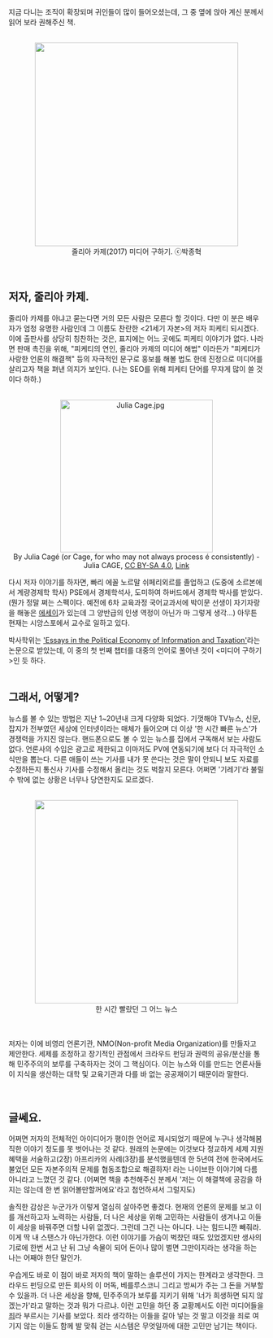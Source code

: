 <!--
.. title: 줄리아 카제(2017). <미디어 구하기>, 글항아리.
.. slug: sauve-media
.. date: 2017-12-19 08:00:00 UTC+09:00
.. tags: 미디어구하기, 줄리아카제, 피케티, 피케티의_연인
.. category: Books
.. link: 
.. description: 
.. type: text
-->

지금 다니는 조직이 확장되며 귀인들이 많이 들어오셨는데, 그 중 옆에 앉아 계신 분께서 읽어 보라 권해주신 책.

<br/>
<center>
<img src='https://user-images.githubusercontent.com/8993099/33819411-a4b03746-de8d-11e7-8f2f-89896eeecec1.png' width="400px" /><br/>
줄리아 카제(2017) 미디어 구하기. ⓒ박종혁
</center>
<br/>
<br/>

## 저자, 줄리아 카제.

줄리아 카제를 아냐고 묻는다면 거의 모든 사람은 모른다 할 것이다. 다만 이 분은 배우자가 엄청 유명한 사람인데 그 이름도 찬란한 <21세기 자본>의 저자 피케티 되시겠다. 이에 출판사를 상당히 칭찬하는 것은, 표지에는 어느 곳에도 피케티 이야기가 없다. 나라면 판매 촉진을 위해, "피케티의 연인, 줄리아 카제의 미디어 해법" 이라든가 "피케티가 사랑한 언론의 해결책" 등의 자극적인 문구로 홍보를 해볼 법도 한데 진정으로 미디어를 살리고자 책을 펴낸 의지가 보인다. (나는 SEO를 위해 피케티 단어를 무쟈게 많이 쓸 것이다 하하.)

<br/>
<center>
<a href="https://commons.wikimedia.org/wiki/File:Julia_Cage.jpg#/media/File:Julia_Cage.jpg"><img src="https://upload.wikimedia.org/wikipedia/commons/thumb/5/5c/Julia_Cage.jpg/1200px-Julia_Cage.jpg" alt="Julia Cage.jpg" width="300px"></a>
<br/>By Julia Cagé (or Cage, for who may not always process é consistently) - Julia CAGE, <a href="https://creativecommons.org/licenses/by-sa/4.0" title="Creative Commons Attribution-Share Alike 4.0">CC BY-SA 4.0</a>, <a href="https://commons.wikimedia.org/w/index.php?curid=56238007">Link</a>
</center>

다시 저자 이야기를 하자면, 빠리 에꼴 노르말 쉬페리외르를 졸업하고 (도중에 소르본에서 계량경제학 학사) PSE에서 경제학석사, 도미하여 하버드에서 경제학 박사를 받았다. (뭔가 정말 쩌는 스펙이다. 예전에 6차 교육과정 국어교과서에 박이문 선생이 자기자랑을 해놓은 [에세이](http://www.seelotus.com/gojeon/hyeon-dae/su-pil/na-ui-kil.htm)가 있는데 그 양반급의 인생 역정이 아닌가 마 그렇게 생각...) 아무튼 현재는 시앙스포에서 교수로 일하고 있다.

박사학위는 ['Essays in the Political Economy of Information and Taxation'](http://www.theses.fr/2013EHES0112)라는 논문으로 받았는데, 이 중의 첫 번째 챕터를 대중의 언어로 풀어낸 것이 <미디어 구하기>인 듯 하다.
<br/>
<br/>
## 그래서, 어떻게?

뉴스를 볼 수 있는 방법은 지난 1~20년내 크게 다양화 되었다. 기껏해야 TV뉴스, 신문, 잡지가 전부였던 세상에 인터넷이라는 매체가 들어오며 더 이상 '한 시간 빠른 뉴스'가 경쟁력을 가지진 않는다. 핸드폰으로도 볼 수 있는 뉴스를 집에서 구독해서 보는 사람도 없다. 언론사의 수입은 광고로 제한되고 이마저도 PV에 연동되기에 보다 더 자극적인 소식만을 뽑는다. 다른 애들이 쓰는 기사를 내가 못 쓴다는 것은 말이 안되니 보도 자료를 수정하든지 통신사 기사를 수정해서 올리는 것도 벅찰지 모른다. 어쩌면 '기레기'라 불릴 수 밖에 없는 상황은 너무나 당연한지도 모르겠다.
<br/>
<br/>
<center>
<img src='http://img2.sbs.co.kr/img/sbs_cms/PG/2014/08/29/PG99682842_w1280_h720.jpg' width="400px" /><br/>
한 시간 빨랐던 그 어느 뉴스
</center>
<br/>
<br/>

저자는 이에 비영리 언론기관, NMO(Non-profit Media Organization)를 만들자고 제안한다. 세제를 조정하고 장기적인 관점에서 크라우드 펀딩과 권력의 공유/분산을 통해 민주주의의 보루를 구축하자는 것이 그 핵심이다. 이는 뉴스와 이를 만드는 언론사들이 지식을 생산하는 대학 및 교육기관과 다를 바 없는 공공재이기 때문이라 말한다.

<br/>

## 글쎄요.

어쩌면 저자의 전체적인 아이디어가 평이한 언어로 제시되었기 때문에 누구나 생각해봄직한 이야기 정도를 못 벗어나는 것 같다. 원래의 논문에는 이것보다 정교하게 세제 지원 혜택을 서술하고(2장) 아프리카의 사례(3장)를 분석했을텐데 한 5년여 전에 한국에서도 불었던 모든 자본주의적 문제를 협동조합으로 해결하자! 라는 나이브한 이야기에 다름 아니라고 느꼈던 것 같다. (어쩌면 책을 추천해주신 분께서 '저는 이 해결책에 공감을 하지는 않는데 한 번 읽어볼만할꺼에요'라고 첨언하셔서 그럴지도)

솔직한 감상은 누군가가 이렇게 열심히 살아주면 좋겠다. 현재의 언론의 문제를 보고 이를 개선하고자 노력하는 사람들, 더 나은 세상을 위해 고민하는 사람들이 생겨나고 이들이 세상을 바꿔주면 더할 나위 없겠다. 그런데 그건 나는 아니다. 나는 힘드니깐 빼줘라. 이게 딱 내 스탠스가 아닌가한다. 이런 이야기를 가슴이 벅찼던 때도 있었겠지만 생사의 기로에 한번 서고 난 뒤 그냥 속물이 되어 돈이나 많이 벌면 그만이지라는 생각을 하는 나는 어째야 한단 말인가. 

우습게도 바로 이 점이 바로 저자의 책이 말하는 솔루션이 가지는 한계라고 생각한다. 크라우드 펀딩으로 만든 회사의 이 머독, 베를루스코니 그리고 방씨가 주는 그 돈을 거부할 수 있을까. 더 나은 세상을 향해, 민주주의가 보루를 지키기 위해 '너가 희생하면 되지 않겠는가'라고 말하는 것과 뭐가 다르냐. 이런 고민을 하던 중 교황께서도 이런 미디어들을 [죄](https://www.theguardian.com/world/2017/dec/17/pope-francis-fake-and-sensationalised-news-a-very-serious-sin)라 부르시는 기사를 보았다. 죄라 생각하는 이들을 갈아 넣는 것 말고 이것을 죄로 여기지 않는 이들도 함께 발 맞춰 걷는 시스템은 무엇일까에 대한 고민만 남기는 책이다.
